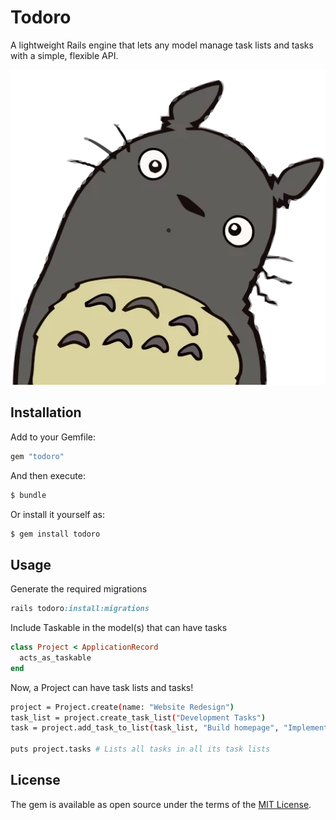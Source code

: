 # Todoro
A lightweight Rails engine that lets any model manage task lists and tasks with a simple, flexible API.

![Totoro](totoro.png)

## Installation

Add to your Gemfile:

```ruby
gem "todoro"
```

And then execute:

```bash
$ bundle
```

Or install it yourself as:

```bash
$ gem install todoro
```

## Usage

Generate the required migrations

```ruby
rails todoro:install:migrations
```

Include Taskable in the model(s) that can have tasks

```ruby
class Project < ApplicationRecord
  acts_as_taskable
end
```

Now, a Project can have task lists and tasks!

```bash
project = Project.create(name: "Website Redesign")
task_list = project.create_task_list("Development Tasks")
task = project.add_task_to_list(task_list, "Build homepage", "Implement UI components")

puts project.tasks # Lists all tasks in all its task lists
```


## License
The gem is available as open source under the terms of the [MIT License](https://opensource.org/licenses/MIT).
